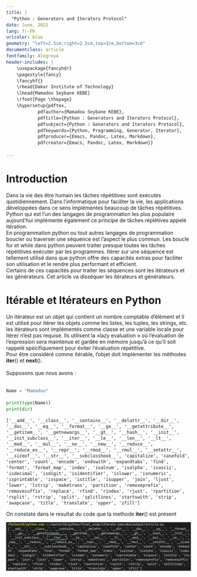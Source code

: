 ```yaml
---
title: |
  "Python : Generators and Iterators Protocol"
date: June, 2022
lang: fr-FR
urlcolor: blue
geometry: "left=2.5cm,right=2.5cm,top=3cm,bottom=3cm"
documentclass: article
fontfamily: Alegreya
header-includes: |
    \usepackage{fancyhdr}
    \pagestyle{fancy}
    \fancyhf{}
    \rhead{Dakar Institute of Technology}
    \lhead{Mamadou Seybane KEBE}
    \rfoot{Page \thepage}
    \hypersetup{pdftex,
            pdfauthor={Mamadou Seybane KEBE},
            pdftitle={Python : Generators and Iterators Protocol},
            pdfsubject={Python : Generators and Iterators Protocol},
            pdfkeywords={Python, Programming, Generator, Iterator},
            pdfproducer={Emacs, Pandoc, Latex, Markdown},
            pdfcreator={Emacs, Pandoc, Latex, Markdown}}
    
---
```


# Introduction

Dans la vie des être humain les tâches répétitives sont exécutés quotidiennement. Dans l’informatique pour faciliter la vie, les applications développées dans ce sens implémentes beaucoup de tâches répétitives. Python qui est l’un des langages de programmation les plus populaire aujourd’hui implémente également ce principe de tâches réplétives appelé itération.\
En programmation python ou tout autres langages de programmation boucler ou traverser une séquence est l’aspect le plus commun. Les boucle for et while dans python peuvent traiter presque toutes les tâches répétitives exécuter par les programmes. Itérer sur une séquence est tellement utilisé dans que python offre des capacités extras pour faciliter son utilisation et le rendre plus performant et efficient.\
Certains de ces capacités pour traiter les séquences sont les itérateurs et les générateurs. Cet article va disséquer les itérateurs et générateurs.

# Itérable et Itérateurs en Python

Un itérateur est un objet qui contient un nombre comptable d’élément et il est utilisé pour itérer les objets comme les listes, les tuples, les strings, etc. les itérateurs sont implémentés comme classe et une variable locale pour itérer n’est pas requise. Ils utilisent la «lazy evaluation » où l’évaluation de l’expression sera maintenue et gardée en mémoire jusqu’à ce qu’il soit rappelé spécifiquement pour éviter l’évaluation répétitive.\
Pour être considéré comme itérable, l’objet doit implémenter les méthodes __iter__() et __next__().\
\
Supposons que nous avons :


```python

Name = "Mamadou"

print(type(Name))
print(dir)
```
```output
['__add__', '__class__', '__contains__', '__delattr__', '__dir__', '__doc__', '__eq__', '__format__', '__ge__', '__getattribute__', '__getitem__', '__getnewargs__', '__gt__', '__hash__', '__init__', '__init_subclass__', '__iter__', '__le__', '__len__', '__lt__', '__mod__', '__mul__', '__ne__', '__new__', '__reduce__', '__reduce_ex__', '__repr__', '__rmod__', '__rmul__', '__setattr__', '__sizeof__', '__str__', '__subclasshook__', 'capitalize', 'casefold', 'center', 'count', 'encode', 'endswith', 'expandtabs', 'find', 'format', 'format_map', 'index', 'isalnum', 'isalpha', 'isascii', 'isdecimal', 'isdigit', 'isidentifier', 'islower', 'isnumeric', 'isprintable', 'isspace', 'istitle', 'isupper', 'join', 'ljust', 'lower', 'lstrip', 'maketrans', 'partition', 'removeprefix', 'removesuffix', 'replace', 'rfind', 'rindex', 'rjust', 'rpartition', 'rsplit', 'rstrip', 'split', 'splitlines', 'startswith', 'strip', 'swapcase', 'title', 'translate', 'upper', 'zfill']
```
On constate dans le resultat du code que la methode __iter__() est présent 

![iter](/img/iter.png "Iter")